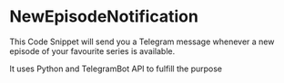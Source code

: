 # NewEpisodeNotification

This Code Snippet will send you a Telegram message whenever a new episode of your favourite series is available.

It uses Python and TelegramBot API to fulfill the purpose
